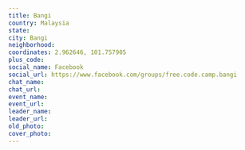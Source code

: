 ```yaml
---
title: Bangi
country: Malaysia
state: 
city: Bangi
neighborhood: 
coordinates: 2.962646, 101.757905
plus_code:
social_name: Facebook
social_url: https://www.facebook.com/groups/free.code.camp.bangi
chat_name:
chat_url:
event_name:
event_url:
leader_name:
leader_url:
old_photo: 
cover_photo:
---
```

